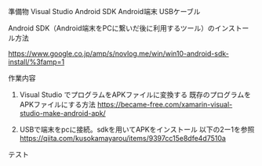 準備物
Visual Studio
Android SDK
Android端末
USBケーブル

Android SDK（Android端末をPCに繋いだ後に利用するツール）のインストール方法

https://www.google.co.jp/amp/s/novlog.me/win/win10-android-sdk-install/%3famp=1

作業内容
1. Visual Studio でプログラムをAPKファイルに変換する
既存のプログラムをAPKファイルにする方法
https://became-free.com/xamarin-visual-studio-make-android-apk/

2. USBで端末をpcに接続。sdkを用いてAPKをインストール
以下の2ー1を参照
https://qiita.com/kusokamayarou/items/9397cc15e8dfe4d7510a

テスト